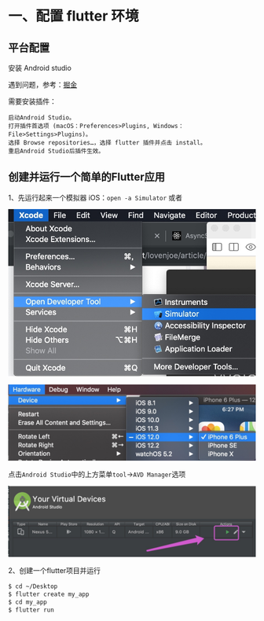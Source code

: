 # 一、配置 flutter 环境

## 平台配置
安装 Android studio

遇到问题，参考：[掘金](https://juejin.im/post/5cd27211518825457b528186)

需要安装插件：
```
启动Android Studio。
打开插件首选项 (macOS：Preferences>Plugins, Windows：File>Settings>Plugins)。
选择 Browse repositories…，选择 flutter 插件并点击 install。
重启Android Studio后插件生效。
```

## 创建并运行一个简单的Flutter应用

1、先运行起来一个模拟器
iOS：`open -a Simulator` 或者 

![-w444](一/111.jpg)

![-w554](一/222.jpg)



点击`Android Studio`中的上方菜单`tool`->`AVD Manager`选项

![-w776](一/333.jpg)


2、创建一个flutter项目并运行
```
$ cd ~/Desktop
$ flutter create my_app
$ cd my_app
$ flutter run
```

